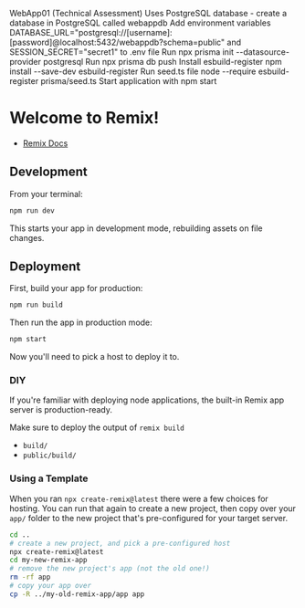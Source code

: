 
WebApp01 (Technical Assessment)
Uses PostgreSQL database - create a database in PostgreSQL called webappdb
Add environment variables DATABASE_URL="postgresql://[username]:[password]@localhost:5432/webappdb?schema=public" and SESSION_SECRET="secret1" to .env file
Run   npx prisma init --datasource-provider postgresql
Run   npx prisma db push
Install esbuild-register     npm install --save-dev esbuild-register
Run seed.ts file     node --require esbuild-register prisma/seed.ts
Start application with    npm start


# Welcome to Remix!

- [Remix Docs](https://remix.run/docs)

## Development

From your terminal:

```sh
npm run dev
```

This starts your app in development mode, rebuilding assets on file changes.

## Deployment

First, build your app for production:

```sh
npm run build
```

Then run the app in production mode:

```sh
npm start
```

Now you'll need to pick a host to deploy it to.

### DIY

If you're familiar with deploying node applications, the built-in Remix app server is production-ready.

Make sure to deploy the output of `remix build`

- `build/`
- `public/build/`

### Using a Template

When you ran `npx create-remix@latest` there were a few choices for hosting. You can run that again to create a new project, then copy over your `app/` folder to the new project that's pre-configured for your target server.

```sh
cd ..
# create a new project, and pick a pre-configured host
npx create-remix@latest
cd my-new-remix-app
# remove the new project's app (not the old one!)
rm -rf app
# copy your app over
cp -R ../my-old-remix-app/app app
```
